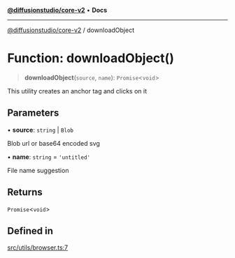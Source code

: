 [**@diffusionstudio/core-v2**](../README.md) • **Docs**

***

[@diffusionstudio/core-v2](../globals.md) / downloadObject

# Function: downloadObject()

> **downloadObject**(`source`, `name`): `Promise`\<`void`\>

This utility creates an anchor tag and clicks on it

## Parameters

• **source**: `string` \| `Blob`

Blob url or base64 encoded svg

• **name**: `string` = `'untitled'`

File name suggestion

## Returns

`Promise`\<`void`\>

## Defined in

[src/utils/browser.ts:7](https://github.com/diffusionstudio/core-v2/blob/ce69ef92917fd6c7f2f6e872cf6c87954dee9b56/src/utils/browser.ts#L7)
